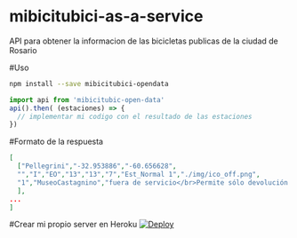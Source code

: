 # mibicitubici-as-a-service
API para obtener la informacion de las bicicletas publicas de la ciudad de Rosario

#Uso
```bash
npm install --save mibicitubici-opendata
```

```javascript
import api from 'mibicitubic-open-data'
api().then( (estaciones) => {
  // implementar mi codigo con el resultado de las estaciones
})
```

#Formato de la respuesta
```json
[ 
  ["Pellegrini","-32.953886","-60.656628",
  "","I","EO","13","13","7","Est_Normal 1","./img/ico_off.png",
  "1","MuseoCastagnino","fuera de servicio</br>Permite sólo devolución de la bici."
  ],
...
]
```

#Crear mi propio server en Heroku
[![Deploy](https://www.herokucdn.com/deploy/button.svg)](https://heroku.com/deploy?template=https://github.com/Urucas/mibicitubici-opendata)
